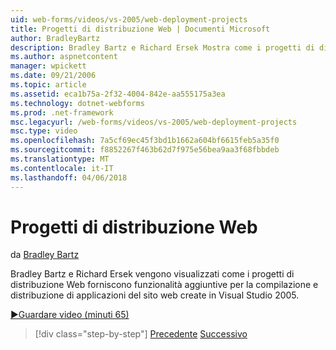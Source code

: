 ```yaml
---
uid: web-forms/videos/vs-2005/web-deployment-projects
title: Progetti di distribuzione Web | Documenti Microsoft
author: BradleyBartz
description: Bradley Bartz e Richard Ersek Mostra come i progetti di distribuzione Web forniscono funzionalità aggiuntive per la compilazione e creare la distribuzione delle applicazioni del sito web...
ms.author: aspnetcontent
manager: wpickett
ms.date: 09/21/2006
ms.topic: article
ms.assetid: eca1b75a-2f32-4004-842e-aa555175a3ea
ms.technology: dotnet-webforms
ms.prod: .net-framework
msc.legacyurl: /web-forms/videos/vs-2005/web-deployment-projects
msc.type: video
ms.openlocfilehash: 7a5cf69ec45f3bd1b1662a604bf6615feb5a35f0
ms.sourcegitcommit: f8852267f463b62d7f975e56bea9aa3f68fbbdeb
ms.translationtype: MT
ms.contentlocale: it-IT
ms.lasthandoff: 04/06/2018
---
```

<a name="web-deployment-projects"></a>Progetti di distribuzione Web
====================
da [Bradley Bartz](https://github.com/BradleyBartz)

Bradley Bartz e Richard Ersek vengono visualizzati come i progetti di distribuzione Web forniscono funzionalità aggiuntive per la compilazione e distribuzione di applicazioni del sito web create in Visual Studio 2005.

[&#9654;Guardare video (minuti 65)](https://channel9.msdn.com/Blogs/ASP-NET-Site-Videos/web-deployment-projects)

> [!div class="step-by-step"]
> [Precedente](how-do-i-enable-code-coverage-and-profiling-in-production-applications.md)
> [Successivo](web-application-projects-web-deployment-projects.md)
